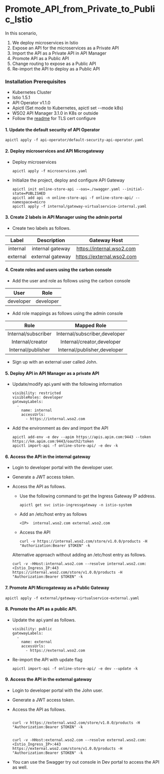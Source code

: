 # Promote_API_from_Private_to_Public_Istio

In this scenario, 

1. We deploy microservices in Istio
2. Expose an API for the microservices as a Private API
3. Import the API as a Private API in API Manager
4. Promote API as a Public API
5. Change routing to expose as a Public API 
6. Re-import the API to deploy as a Public API

### Installation Prerequisites

- Kubernetes Cluster
- Istio 1.5.1
- API Operator v1.1.0
- Apictl (Set mode to Kubernetes, apictl set --mode k8s)
- WSO2 API Manager 3.1.0 in K8s or outside
- Follow the [readme](certs/README.md) for TLS cert configure 

#### 1. Update the default security of API Operator

    apictl apply -f api-operator/default-security-api-operator.yaml
    
#### 2. Deploy microservices and API Microgateway

- Deploy microservices

    ```
    apictl apply -f microservices.yaml
    ```
    
- Initialize the project, deploy and configure API Gateway
  
  ```
  apictl init online-store-api --oas=./swagger.yaml --initial-state=PUBLISHED
  apictl add api -n online-store-api -f online-store-api/ --namespace=micro
  apictl apply -f internal/gateway-virtualservice-internal.yaml
  ```


#### 3. Create 2 labels in API Manager using the admin portal

- Create two labels as follows.

|  Label   | Description      |   Gateway Host            |
| :------: |:----------------:|:-------------------------:|
| internal | internal gateway | https://internal.wso2.com |
| external | external gateway | https://external.wso2.com |


#### 4. Create roles and users using the carbon console

- Add the user and role as follows using the carbon console

|  User     | Role      |   
| :------:  |:---------:|
| developer | developer | 

- Add role mappings as follows using the admin console

|  Role               |  Mapped Role                  |   
| :------:            |:---------:                    |
| Internal/subscriber | Internal/subscriber,developer | 
| Internal/creator	  | Internal/creator,developer	  |
| Internal/publisher  | Internal/publisher,developer  |

- Sign up with an external user called John.

#### 5. Deploy API in API Manager as a private API
    
- Update/modify api.yaml with the following information
    
    ```
    visibility: restricted
    visibleRoles: developer
    gatewayLabels:
      -
        name: internal
        accessUrls:
          - https://internal.wso2.com
    ```

- Add the environment as dev and import the API
    
    ```
    apictl add-env -e dev --apim https://apis.apim.com:9443 --token https://km.apim.com:9443/oauth2/token    
    apictl import-api -f online-store-api/ -e dev -k
    ```
    
#### 6. Access the API in the internal gateway

- Login to developer portal with the developer user.
- Generate a JWT access token.
- Access the API as follows.

    - Use the following command to get the Ingress Gateway IP address. 
        ```
        apictl get svc istio-ingressgateway -n istio-system
        ```
    - Add an /etc/host entry as follows
        ```
        <IP>  internal.wso2.com external.wso2.com 
        ```
    - Access the API
        ```
        curl -v https://internal.wso2.com/store/v1.0.0/products -H "Authorization:Bearer $TOKEN" -k
        ```
     
    Alternative approach without adding an /etc/host entry as follows.
    ```
    curl -v -HHost:internal.wso2.com --resolve internal.wso2.com:<Istio_Ingress_IP:443 https://internal.wso2.com/store/v1.0.0/products -H "Authorization:Bearer $TOKEN" -k
    ```
    

#### 7. Promote API Microgateway as a Public Gateway

    apictl apply -f external/gateway-virtualservice-external.yaml

#### 8. Promote the API as a public API.

- Update the api.yaml as follows.

    ```
    visibility: public
    gatewayLabels:
      -
        name: external
        accessUrls:
          - https://external.wso2.com
    ```

- Re-import the API with update flag

    ```
    apictl import-api -f online-store-api/ -e dev --update -k
    ```

#### 9. Access the API in the external gateway

- Login to developer portal with the John user.
- Generate a JWT access token.
- Access the API as follows.

    ```
    
    curl -v https://external.wso2.com/store/v1.0.0/products -H "Authorization:Bearer $TOKEN" -k
    
    
    curl -v -HHost:external.wso2.com --resolve external.wso2.com:<Istio_Ingress_IP>:443 https://external.wso2.com/store/v1.0.0/products -H "Authorization:Bearer $TOKEN" -k
    ```
    
- You can use the Swagger try out console in Dev portal to access the API as well.
